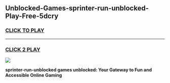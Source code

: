 
## Unblocked-Games-sprinter-run-unblocked-Play-Free-5dcry
<h3>
<a href="https://premium76.site?title=sprinter-run-unblocked&ref=23A">CLICK TO PLAY</a></h3>
<hr>

<h3>
<a href="https://premium76.site?title=sprinter-run-unblocked&ref=23A">CLICK 2 PLAY</a>
  
</h3>

<a href="https://premium76.site?title=sprinter-run-unblocked&ref=23A"><img src="https://clearcache.store/games.png"></a>


**sprinter-run-unblocked games unblocked: Your Gateway to Fun and Accessible Online Gaming**

